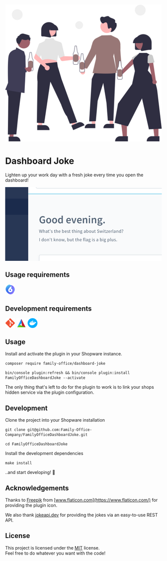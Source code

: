 <h1 align="center">
    <img src="assets/logo.svg" width="512px">
</h1>

# Dashboard Joke

Lighten up your work day with a fresh joke every time you open the dashboard!

<img src="assets/joke.png" width="512px">

## Usage requirements

<p float="left">
    <a href="http://shopware.com"><img src="assets/shopware.png" alt="shopware" width="32"/></a>
</p>

## Development requirements

<p float="left">
    <a href="https://git-scm.com"><img src="assets/git.png" alt="git" width="32"/></a>
    <a href="https://cmake.org"><img src="assets/cmake.png" alt="cmake" width="32"/></a>
    <a href="https://www.docker.com"><img src="assets/docker.png" alt="docker" width="32"/></a>
</p>

## Usage

Install and activate the plugin in your Shopware instance.

```
composer require family-office/dashboard-joke
```

```
bin/console plugin:refresh && bin/console plugin:install FamilyOfficeDashboardJoke --activate
```

The only thing that's left to do for the plugin to work is to link your shops hidden service via the plugin configuration.

## Development

Clone the project into your Shopware installation

```shell
git clone git@github.com:Family-Office-Company/FamilyOfficeDashboardJoke.git
```

```shell
cd FamilyOfficeDashboardJoke
```

Install the development dependencies

```shell
make install
```

..and start developing! 🥳

## Acknowledgements

Thanks to [Freepik](https://www.freepik.com) from [www.flaticon.com](https://www.flaticon.com/)
for providing the plugin icon.

We also thank [jokeapi.dev](https://jokeapi.dev) for providing the jokes via an easy-to-use REST API. 

## License

This project is licensed under the [MIT](LICENSE) license.  
Feel free to do whatever you want with the code!
